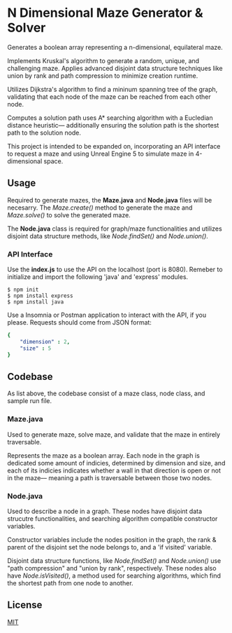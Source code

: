 # N Dimensional Maze Generator & Solver

Generates a boolean array representing a n-dimensional, equilateral maze.

Implements Kruskal's algorithm to generate a random, unique, and challenging maze. Applies advanced disjoint data structure techniques like union by rank and path compression to minimize creation runtime.

Utilizes Dijkstra's algorithm to find a mininum spanning tree of the graph, validating that each node of the maze can be reached from each other node.

Computes a solution path uses A* searching algorithm with a Eucledian distance heuristic–– additionally ensuring the solution path is the shortest path to the solution node.

This project is intended to be expanded on, incorporating an API interface to request a maze and using Unreal Engine 5 to simulate maze in 4-dimensional space.

## Usage

Required to generate mazes, the **Maze.java** and **Node.java** files will be necesarry. The *Maze.create()* method to generate the maze and *Maze.solve()* to solve the generated maze.

The **Node.java** class is required for graph/maze functionalities and utilizes disjoint data structure methods, like *Node.findSet()* and *Node.union()*.

### API Interface

Use the **index.js** to use the API on the localhost (port is 8080). Remeber to initialize and import the following 'java' and 'express' modules.

```console
$ npm init
$ npm install express
$ npm install java
```

Use a Insomnia or Postman application to interact with the API, if you please. Requests should come from JSON format:

```yaml
{
    "dimension" : 2,
    "size" : 5
}
```

## Codebase

As list above, the codebase consist of a maze class, node class, and sample run file.

### Maze.java

Used to generate maze, solve maze, and validate that the maze in entirely traversable.

Represents the maze as a boolean array. Each node in the graph is dedicated some amount of indicies, determined by dimension and size, and each of its indicies indicates whether a wall in that direction is open or not in the maze–– meaning a path is traversable between those two nodes.

### Node.java

Used to describe a node in a graph. These nodes have disjoint data strucutre functionalities, and searching algorithm compatible constructor variables. 

Constructor variables include the nodes position in the graph, the rank & parent of the disjoint set the node belongs to, and a 'if visited' variable. 

Disjoint data structure functions, like *Node.findSet()* and *Node.union()* use "path compression" and "union by rank", respectively. These nodes also have *Node.isVisited()*, a method used for searching algorithms, which find the shortest path from one node to another.

## License

[MIT](https://choosealicense.com/licenses/mit/)
